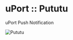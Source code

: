 # uPort :: Pututu
uPort Push Notification

![Pututu](https://upload.wikimedia.org/wikipedia/commons/thumb/a/a6/Chasqui3.JPG/180px-Chasqui3.JPG)
